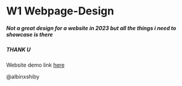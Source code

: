  # W1 Webpage-Design
 ##### Not a great design for a website in 2023 but all the things i need to showcase is there
 ##### THANK U
 Website demo link [here](
 https://albinxshiby.github.io)

 @albinxshiby
